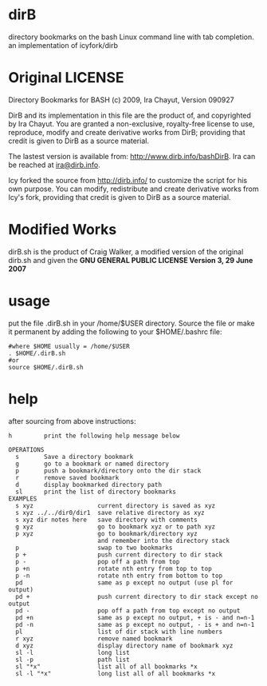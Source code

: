 # dirB
directory bookmarks on the bash Linux command line with tab completion.  an implementation of icyfork/dirb

# Original LICENSE

Directory Bookmarks for BASH (c) 2009, Ira Chayut, Version 090927

 DirB and its implementation in this file are the product of, and
 copyrighted by Ira Chayut.  You are granted a non-exclusive, royalty-free
 license to use, reproduce, modify and create derivative works from DirB;
 providing that credit is given to DirB as a source material.

 The lastest version is available from: http://www.dirb.info/bashDirB.
 Ira can be reached at ira@dirb.info.

 Icy forked the source from http://dirb.info/ to customize the script
 for his own purpose. You can modify, redistribute and create derivative
 works from Icy's fork, providing that credit is given to DirB as a
 source material.

# Modified Works

dirB.sh is the product of Craig Walker, a modified version of the original
 dirb.sh and given the **GNU GENERAL PUBLIC LICENSE  Version 3, 29 June 2007**

# usage

put the file .dirB.sh in your /home/$USER directory.  Source the file or make
it permanent by adding the following to your $HOME/.bashrc file:
```
#where $HOME usually = /home/$USER
. $HOME/.dirB.sh
#or
source $HOME/.dirB.sh
```
# help
after sourcing from above instructions:
```
h         print the following help message below
```

```
OPERATIONS
  s       Save a directory bookmark
  g       go to a bookmark or named directory
  p       push a bookmark/directory onto the dir stack
  r       remove saved bookmark
  d       display bookmarked directory path
  sl      print the list of directory bookmarks
EXAMPLES
  s xyz                  current directory is saved as xyz
  s xyz ../../dir0/dir1  save relative directory as xyz
  s xyz dir notes here   save directory with comments
  g xyz                  go to bookmark xyz or to path xyz
  p xyz                  go to bookmark/directory xyz
                         and remember into the directory stack
  p                      swap to two bookmarks
  p +                    push current directory to dir stack
  p -                    pop off a path from top
  p +n                   rotate nth entry from top to top
  p -n                   rotate nth entry from bottom to top
  pd                     same as p except no output (use pl for output)
  pd +                   push current directory to dir stack except no output
  pd -                   pop off a path from top except no output                
  pd +n                  same as p except no output, + is - and n=n-1
  pd -n                  same as p except no output, - is + and n=n-1
  pl                     list of dir stack with line numbers
  r xyz                  remove named bookmark
  d xyz                  display directory name of bookmark xyz
  sl -l                  long list
  sl -p                  path list
  sl "*x"                list all of all bookmarks *x
  sl -l "*x"             long list all of all bookmarks *x

```

